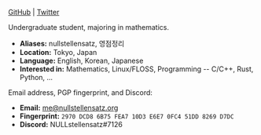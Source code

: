 [GitHub](https://github.com/loudcolour) |
[Twitter](https://twitter.com/0stellensatz)

<!--- Math SE, AUR, CV, ... --->

Undergraduate student, majoring in mathematics.

- **Aliases:** nullstellensatz, 영점정리
- **Location:** Tokyo, Japan
- **Language:** English, Korean, Japanese
- **Interested in:** Mathematics, Linux/FLOSS, Programming -- C/C++, Rust, Python, ...

Email address, PGP fingerprint, and Discord:

- **Email:** [me@nullstellensatz.org](mailto:me@nullstellensatz.org)
- **Fingerprint:** `2970 DCD8 6B75 FEA7 10D3 E6E7 0FC4 51DD 8269 D7DC`
- **Discord:** NULLstellensatz#7126

